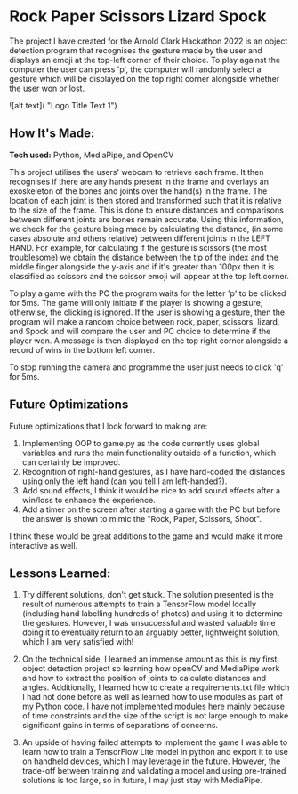 # Rock Paper Scissors Lizard Spock
The project I have created for the Arnold Clark Hackathon 2022 is an object detection program that recognises the gesture made by the user and displays an emoji at the top-left corner of their choice. To play against the computer the user can press 'p', the computer will randomly select a gesture which will be displayed on the top right corner alongside whether the user won or lost.


![alt text]( "Logo Title Text 1")

## How It's Made:

**Tech used:** Python, MediaPipe, and OpenCV

This project utilises the users' webcam to retrieve each frame. It then recognises if there are any hands present in the frame and overlays an exoskeleton of the bones and joints over the hand(s) in the frame. The location of each joint is then stored and transformed such that it is relative to the size of the frame. This is done to ensure distances and comparisons between different joints are bones remain accurate. Using this information, we check for the gesture being made by calculating the distance, (in some cases absolute and others relative) between different joints in the LEFT HAND. For example, for calculating if the gesture is scissors (the most troublesome) we obtain the distance between the tip of the index and the middle finger alongside the y-axis and if it's greater than 100px then it is classified as scissors and the scissor emoji will appear at the top left corner. 

To play a game with the PC the program waits for the letter 'p' to be clicked for 5ms. The game will only initiate if the player is showing a gesture, otherwise, the clicking is ignored. If the user is showing a gesture, then the program will make a random choice between rock, paper, scissors, lizard, and Spock and will compare the user and PC choice to determine if the player won. A message is then displayed on the top right corner alongside a record of wins in the bottom left corner. 

To stop running the camera and programme the user just needs to click 'q' for 5ms. 


## Future Optimizations

Future optimizations that I look forward to making are: 
1) Implementing OOP to game.py as the code currently uses global variables and runs the main functionality outside of a function, which can certainly be improved.
2) Recognition of right-hand gestures, as I have hard-coded the distances using only the left hand (can you tell I am left-handed?). 
3) Add sound effects, I think it would be nice to add sound effects after a win/loss to enhance the experience. 
4) Add a timer on the screen after starting a game with the PC but before the answer is shown to mimic the "Rock, Paper, Scissors, Shoot".

I think these would be great additions to the game and would make it more interactive as well.

## Lessons Learned:

1) Try different solutions, don't get stuck. The solution presented is the result of numerous attempts to train a TensorFlow model locally (including hand labelling hundreds of photos) and using it to determine the gestures. However, I was unsuccessful and wasted valuable time doing it to eventually return to an arguably better, lightweight solution, which I am very satisfied with!  

2) On the technical side, I learned an immense amount as this is my first object detection project so learning how openCV and MediaPipe work and how to extract the position of joints to calculate distances and angles. Additionally, I learned how to create a requirements.txt file which I had not done before as well as learned how to use modules as part of my Python code. I have not implemented modules here mainly because of time constraints and the size of the script is not large enough to make significant gains in terms of separations of concerns. 

3) An upside of having failed attempts to implement the game I was able to learn how to train a TensorFlow Lite model in python and export it to use on handheld devices, which I may leverage in the future. However, the trade-off between training and validating a model and using pre-trained solutions is too large, so in future, I may just stay with MediaPipe.  